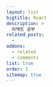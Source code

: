 ```yaml
---
layout: list
bigtitle: React
description: >
  리엑트 공부
related_posts:
  -
addons:
  - related
  - comments
list: true
order: 3
sitemap: true
---
```

